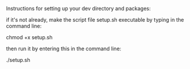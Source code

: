 
Instructions for setting up your dev directory and packages: 

if it's not already, make the script file setup.sh executable by typing in the command line: 

chmod +x setup.sh

then run it by entering this in the command line: 

./setup.sh

